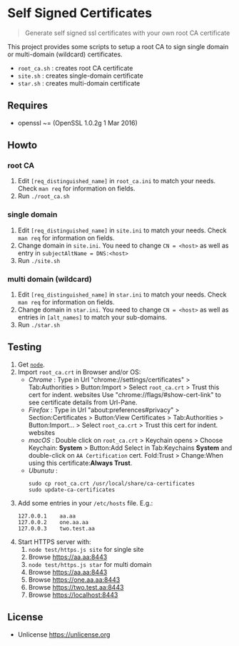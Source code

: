 # Self Signed Certificates

> Generate self signed ssl certificates with your own root CA certificate

This project provides some scripts to setup a root CA to sign single domain or multi-domain (wildcard) certificates.

- `root_ca.sh` : creates root CA certificate
- `site.sh` : creates single-domain certificate
- `star.sh` : creates multi-domain certificate

## Requires

- openssl ~= (OpenSSL 1.0.2g  1 Mar 2016)

## Howto

### root CA

1. Edit `[req_distinguished_name]` in `root_ca.ini` to match your needs. Check `man req` for information on fields.
2. Run `./root_ca.sh`

### single domain

1. Edit `[req_distinguished_name]` in `site.ini` to match your needs. Check `man req` for information on fields.
2. Change domain in `site.ini`. You need to change `CN = <host>` as well as entry in `subjectAltName = DNS:<host>`
3. Run `./site.sh`

### multi domain (wildcard)

1. Edit `[req_distinguished_name]` in `star.ini` to match your needs. Check `man req` for information on fields.
2. Change domain in `star.ini`. You need to change `CN = <host>` as well as entries in `[alt_names]` to match your sub-domains.
3. Run `./star.sh`

## Testing

1. Get [`node`](https://nodejs.org).
2. Import `root_ca.crt` in Browser and/or OS:
   - _Chrome_ : Type in Url "chrome://settings/certificates" > Tab:Authorities > Button:Import > Select `root_ca.crt` > Trust this cert for indent. websites
     Use "chrome://flags/#show-cert-link" to see certificate details from Url-Pane.
   - _Firefox_ : Type in Url "about:preferences#privacy" > Section:Certificates > Button:View Certificates > Tab:Authorities > Button:Import... > Select `root_ca.crt` > Trust this cert for indent. websites
   - _macOS_ : Double click on `root_ca.crt` > Keychain opens > Choose Keychain: **System** > Button:Add 
    Select in Tab:Keychains **System** and double-click on `AA Certification` cert. Fold:Trust > Change:When using this certificate:**Always Trust**.
   - _Ubunutu_ : 
     ```
     sudo cp root_ca.crt /usr/local/share/ca-certificates
     sudo update-ca-certificates
     ```
3. Add some entries in your `/etc/hosts` file. E.g.:
   ````
   127.0.0.1    aa.aa
   127.0.0.2    one.aa.aa
   127.0.0.3    two.test.aa
   ````
4. Start HTTPS server with:
   1. `node test/https.js site` for single site
   2. Browse <https://aa.aa:8443>
   3. `node test/https.js star` for multi domain
   4. Browse <https://aa.aa:8443>
   5. Browse <https://one.aa.aa:8443>
   6. Browse <https://two.test.aa:8443>
   6. Browse <https://localhost:8443>

## License

- Unlicense https://unlicense.org
